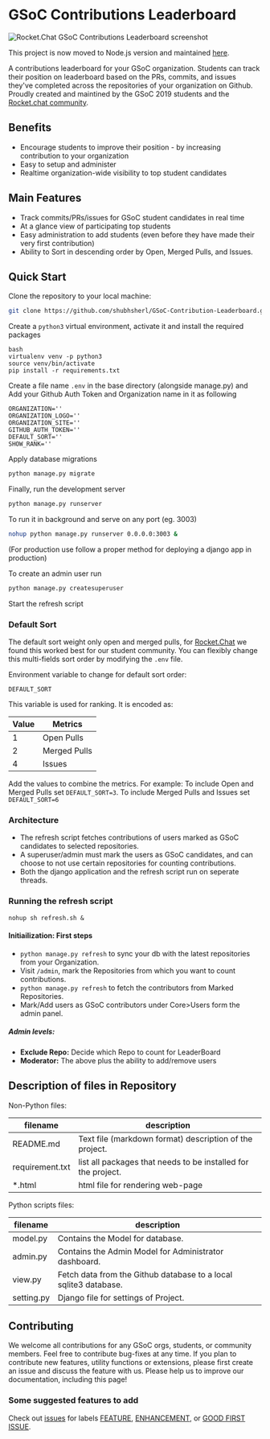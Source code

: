 
# GSoC Contributions Leaderboard

![Rocket.Chat GSoC Contributions Leaderboard screenshot](images/contribution-leaderboard.png)

This project is now moved to Node.js version and maintained [here](https://github.com/lolimay/GSoC-Contribution-Leaderboard-Node).

A contributions leaderboard for your GSoC organization. Students can track their position on leaderboard based on the PRs, commits, and issues they've completed across the repositories of your organization on Github.  Proudly created and maintined by the GSoC 2019 students and the [Rocket.chat community](https://github.com/RocketChat/Rocket.Chat).

## Benefits
- Encourage students to improve their position - by increasing contribution to your organization
- Easy to setup and administer
- Realtime organization-wide visibility to top student candidates

## Main Features
- Track commits/PRs/issues for GSoC student candidates in real time
- At a glance view of participating top students
- Easy administration to add students (even before they have made their very first contribution)
- Ability to Sort in descending order by Open, Merged Pulls, and Issues.

## Quick Start

Clone the repository to your local machine:

```bash
git clone https://github.com/shubhsherl/GSoC-Contribution-Leaderboard.git
```

Create a `python3` virtual environment, activate it and install the required packages
```
bash
virtualenv venv -p python3
source venv/bin/activate
pip install -r requirements.txt
```

Create a file name `.env` in the base directory (alongside manage.py) and
Add your Github Auth Token and Organization name in it as following

```
ORGANIZATION=''
ORGANIZATION_LOGO=''
ORGANIZATION_SITE=''
GITHUB_AUTH_TOKEN=''
DEFAULT_SORT=''
SHOW_RANK=''
```

Apply database migrations
```bash
python manage.py migrate
```

Finally, run the development server

```bash
python manage.py runserver
```

To run it in background and serve on any port (eg. 3003)
```bash
nohup python manage.py runserver 0.0.0.0:3003 &
```
(For production use follow a proper method for deploying a django app in production)

To create an admin user run
```bash
python manage.py createsuperuser
```

Start the refresh script

### Default Sort

The default sort weight only open and merged pulls, for [Rocket.Chat](https://gsoc.rocket.chat) we found this worked best for our student community.    You can flexibly change this multi-fields sort order by modifying the `.env` file.

Environment variable to change for default sort order:

`DEFAULT_SORT` 

This variable is used for ranking.  It is encoded as:

Value                           |  Metrics
--------------------------------|----------------------------------------------------------------
1 | Open Pulls
2 | Merged Pulls
4 | Issues

Add the values to combine the metrics.   For example: To include Open and Merged Pulls set `DEFAULT_SORT=3`. To include Merged Pulls and Issues set `DEFAULT_SORT=6`


###  Architecture

- The refresh script fetches contributions of users marked as GSoC candidates to selected repositories.
- A superuser/admin must mark the users as GSoC candidates, and can choose to not use certain repositories for counting contributions.
- Both the django application and the refresh script run on seperate threads.

###  Running the refresh script

`nohup sh refresh.sh &`

#### Initiailization:  First steps

- `python manage.py refresh` to sync your db with the latest repositories from your Organization.
- Visit `/admin`, mark the Repositories from which you want to count contributions.
- `python manage.py refresh` to fetch the contributors from Marked Repositories.
- Mark/Add users as GSoC contributors under Core>Users form the admin panel.


##### Admin levels:
- **Exclude Repo:** Decide which Repo to count for LeaderBoard
- **Moderator:** The above plus the ability to add/remove users

## Description of files in Repository

Non-Python files:

filename                           |  description
----------------------------------|------------------------------------------------------------------------------------
README.md                         |  Text file (markdown format) description of the project.
requirement.txt                   |  list all packages that needs to be installed for the project.
\*.html                           |  html file for rendering web-page

Python scripts files:

filename                           |  description
----------------------------------|------------------------------------------------------------------------------------
model.py                          |  Contains the Model for database.
admin.py                          |  Contains the Admin Model for Administrator dashboard.
view.py                           |  Fetch data from the Github database to a local sqlite3 database.
setting.py                        |  Django file for settings of Project.


## Contributing

We welcome all contributions for any GSoC orgs, students, or community members. Feel free to contribute bug-fixes at any time. If you plan to contribute new features, utility functions or extensions, please first create an issue and discuss the feature with us. Please help us to improve our documentation, including this page!

### Some suggested  features to add
Check out [issues](https://github.com/shubhsherl/GSoC-Contribution-Leaderboard/issues) for labels [FEATURE](https://github.com/shubhsherl/GSoC-Contribution-Leaderboard/labels/feature), [ENHANCEMENT](https://github.com/shubhsherl/GSoC-Contribution-Leaderboard/labels/enhancement), or [GOOD FIRST ISSUE](https://github.com/shubhsherl/GSoC-Contribution-Leaderboard/labels/good%20first%20issue).
